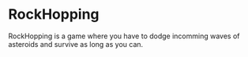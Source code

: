 # RockHopping

RockHopping is a game where you have to dodge incomming waves of asteroids and survive as long as you can.
